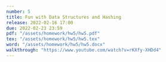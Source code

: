 ```yaml
---
number: 5
title: Fun with Data Structures and Hashing
release: 2022-02-16 17:00
due: 2022-02-23 23:59
pdf: "/assets/homework/hw5/hw5.pdf"
tex: "/assets/homework/hw5/hw5.tex"
word: "/assets/homework/hw5/hw5.docx"
walkthrough: "https://www.youtube.com/watch?v=rKXfy-XHDd4"
---
```

